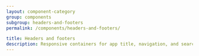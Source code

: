 ```yaml
---
layout: component-category
group: components
subgroup: headers-and-footers
permalink: /components/headers-and-footers/

title: Headers and footers
description: Responsive containers for app title, navigation, and search
---
```

